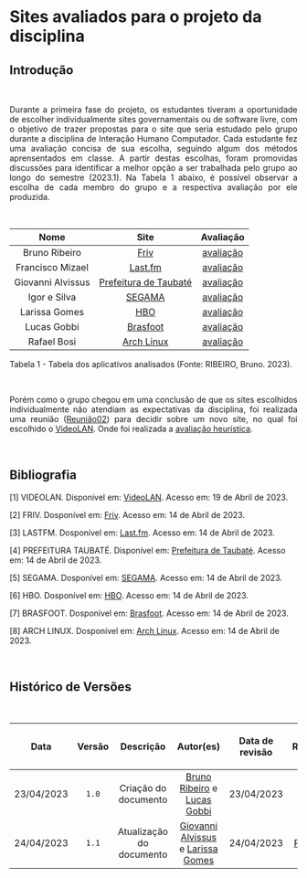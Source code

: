 <div class="body">

# Sites avaliados para o projeto da disciplina

## Introdução

<br/>

<div style="text-align: justify;"> <p> Durante a primeira fase do projeto, os estudantes tiveram a oportunidade de escolher individualmente sites governamentais ou de software livre, com o objetivo de trazer propostas para o site que seria estudado pelo grupo durante a disciplina de Interação Humano Computador. Cada estudante fez uma avaliação concisa de sua escolha, seguindo algum dos métodos aprensentados em classe. A partir destas escolhas, foram promovidas discussões para identificar a melhor opção a ser trabalhada pelo grupo ao longo do semestre (2023.1). Na Tabela 1 abaixo, é possível observar a escolha de cada membro do grupo e a respectiva avaliação por ele produzida. </p> </div>

</br>

| Nome              | Site                                               | Avaliação     |
| :-------------:   | :------------------------------------------------: | :----------:  |
| Bruno Ribeiro     | [Friv](https://friv.com) | [avaliação](avaliacoes/avaliacaoFRIV.pdf)  |
| Francisco Mizael  | [Last.fm](https://www.last.fm) | [avaliação](https://github.com/Interacao-Humano-Computador/2023.1-VLC/blob/dev/docs/planejamento/avaliacoes/avaliacaoFRIV.pdf)  |
| Giovanni Alvissus | [Prefeitura de Taubaté](https://taubate.sp.gov.br) | [avaliação](https://github.com/Interacao-Humano-Computador/2023.1-VLC/blob/dev/docs/planejamento/avaliacoes/avaliacaoTAUBATE.pdf)  | 
| Igor e Silva      | [SEGAMA](https://segama.com.br) | [avaliação](https://github.com/Interacao-Humano-Computador/2023.1-VLC/blob/dev/docs/planejamento/avaliacoes/avaliacaoSEGAMA.pdf) |
| Larissa Gomes     | [HBO](https://hbo.com) | [avaliação](https://github.com/Interacao-Humano-Computador/2023.1-VLC/blob/dev/docs/planejamento/avaliacoes/avaliacaoHBO.pdf) |
| Lucas Gobbi       | [Brasfoot](https://www.brasfoot.com/) | [avaliação](https://github.com/Interacao-Humano-Computador/2023.1-VLC/blob/dev/docs/planejamento/avaliacoes/avaliacaoBRASFOOT.pdf) |
| Rafael Bosi       | [Arch Linux](https://archlinux.org) | [avaliação](https://github.com/Interacao-Humano-Computador/2023.1-VLC/blob/dev/docs/planejamento/avaliacoes/avaliacaoARCHLINUX.pdf) |

<div><p>Tabela 1 - Tabela dos aplicativos analisados (Fonte: RIBEIRO, Bruno. 2023).</p></div>

<br/>

<div style="text-align: justify;">
<p>
Porém como o grupo chegou em uma conclusão de que os sites escolhidos individualmente não atendiam as expectativas da disciplina, foi realizada uma reunião (<a href="../atas/reuniao02.md">Reunião02</a>) para decidir sobre um novo site, no qual foi escolhido o <a href="https://videolan.org">VideoLAN</a>. Onde foi realizada a <a href="avaliacoes/avaliacaoVLC.md">avaliação heurística</a>.
</p>
</div>

<br/>

## Bibliografia

[1] VIDEOLAN. Disponível em: [VideoLAN](https://videolan.org). Acesso em: 19 de Abril de 2023.

[2] FRIV. Dosponível em: [Friv](https://friv.com/). Acesso em: 14 de Abril de 2023.

[3] LASTFM. Dosponível em: [Last.fm](https://www.last.fm/). Acesso em: 14 de Abril de 2023.

[4] PREFEITURA TAUBATÉ. Disponível em: [Prefeitura de Taubaté](https://taubate.sp.gov.br/). Acesso em: 14 de Abril de 2023.

[5] SEGAMA. Dosponível em: [SEGAMA](https://segama.com.br). Acesso em: 14 de Abril de 2023.

[6] HBO. Dosponível em: [HBO](https://hbo.com). Acesso em: 14 de Abril de 2023.

[7] BRASFOOT. Dosponível em: [Brasfoot](https://brasfoot.com). Acesso em: 14 de Abril de 2023.

[8] ARCH LINUX. Dosponível em: [Arch Linux](https://archlinux.org). Acesso em: 14 de Abril de 2023.

<br/>

## Histórico de Versões

<br/>

| <p align="center">Data</p> | <p align="center">Versão</p> | <p align="center">Descrição</p> | <p align="center">Autor(es)</p> | <p align="center">Data de revisão</p> | <p align="center">Revisor(es)</p> |
| :-: | :-: | :-: | :-: | :-: | :-: |
| 23/04/2023   | `1.0`  | Criação do documento | [Bruno Ribeiro](https://github.com/BrunoRiibeiro) e [Lucas Gobbi](https://github.com/LucasBergholz) | 23/04/2023 | [Larissa Gomes](https://github.com/larigs) |
| 24/04/2023   | `1.1`  | Atualização do documento | [Giovanni Alvissus](https://github.com/giovanni1106) e [Larissa Gomes](https://github.com/larigs) | 24/04/2023 | [Rafael Bosi](https://github.com/StrangeUnit28) |

</div>